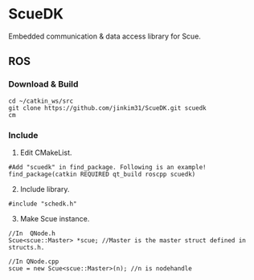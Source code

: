 # ScueDK
Embedded communication &amp; data access library for Scue.

## ROS
### Download & Build
```
cd ~/catkin_ws/src
git clone https://github.com/jinkim31/ScueDK.git scuedk
cm
```
### Include
1. Edit CMakeList.
```
#Add "scuedk" in find_package. Following is an example!
find_package(catkin REQUIRED qt_build roscpp scuedk)
```
2. Include library.
```
#include "schedk.h"
```

3. Make Scue instance.
```
//In  QNode.h
Scue<scue::Master> *scue; //Master is the master struct defined in structs.h.

//In QNode.cpp 
scue = new Scue<scue::Master>(n); //n is nodehandle
```
